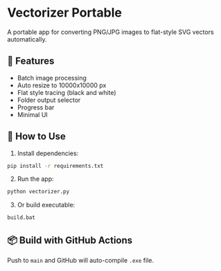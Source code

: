 # Vectorizer Portable

A portable app for converting PNG/JPG images to flat-style SVG vectors automatically.

## 🔧 Features
- Batch image processing
- Auto resize to 10000x10000 px
- Flat style tracing (black and white)
- Folder output selector
- Progress bar
- Minimal UI

## 🚀 How to Use
1. Install dependencies:
```bash
pip install -r requirements.txt
```
2. Run the app:
```bash
python vectorizer.py
```
3. Or build executable:
```bash
build.bat
```

## 📦 Build with GitHub Actions
Push to `main` and GitHub will auto-compile `.exe` file.
